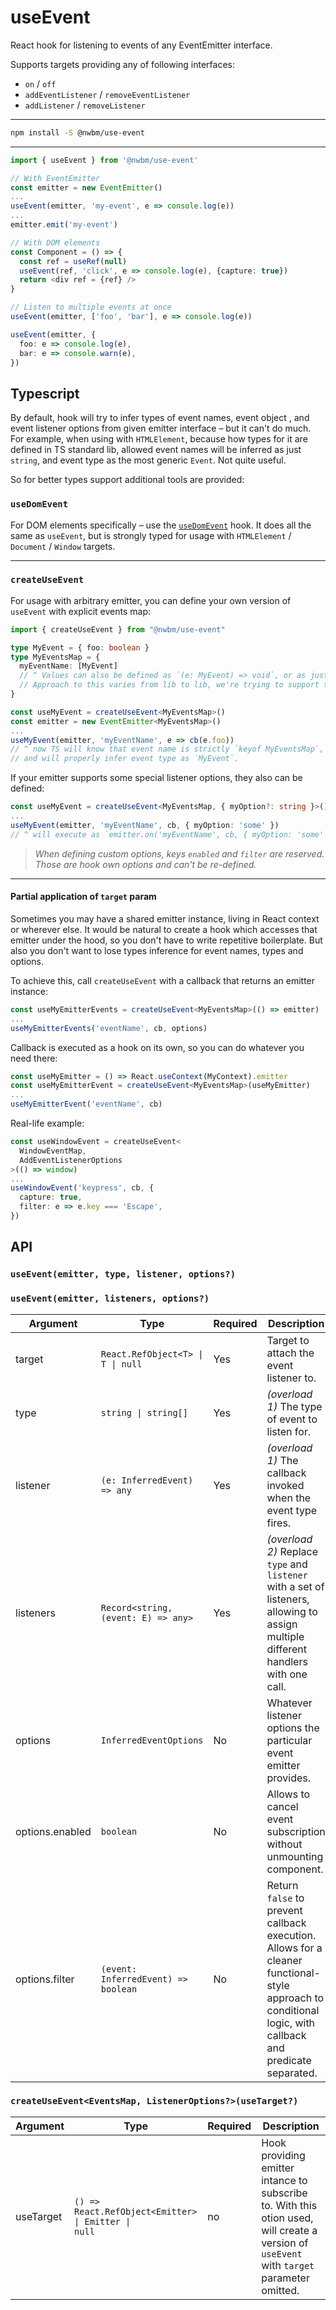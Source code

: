 # useEvent

React hook for listening to events of any EventEmitter interface.

Supports targets providing any of following interfaces:

- `on` / `off`
- `addEventListener` / `removeEventListener`
- `addListener` / `removeListener`

 ---

```sh  
npm install -S @nwbm/use-event
```  

---

```ts
import { useEvent } from '@nwbm/use-event'

// With EventEmitter
const emitter = new EventEmitter()
...
useEvent(emitter, 'my-event', e => console.log(e))
...
emitter.emit('my-event')

// With DOM elements
const Component = () => {
  const ref = useRef(null)
  useEvent(ref, 'click', e => console.log(e), {capture: true})
  return <div ref = {ref} />
}

// Listen to multiple events at once  
useEvent(emitter, ['foo', 'bar'], e => console.log(e))

useEvent(emitter, {
  foo: e => console.log(e),
  bar: e => console.warn(e),
})
```

## Typescript

By default, hook will try to infer types of event names, event object , and event listener options from given emitter
interface – but it can't do much. For example, when using with `HTMLElement`, because how types for it are defined in TS
standard lib, allowed event names will be inferred as just `string`, and event type as the most generic `Event`. Not
quite useful.

So for better types support additional tools are provided:

### `useDomEvent`

For DOM elements specifically – use the [`useDomEvent`](/packages/use-event/docs/useDomEvent.md) hook. It does all the same as `useEvent`,
but is strongly typed for usage with `HTMLElement` / `Document` / `Window` targets.

---

### `createUseEvent`

For usage with arbitrary emitter, you can define your own version of `useEvent` with explicit events map:

```ts
import { createUseEvent } from "@nwbm/use-event"

type MyEvent = { foo: boolean }
type MyEventsMap = {
  myEventName: [MyEvent]
  // ^ Values can also be defined as `(e: MyEvent) => void`, or as just `MyEvent`.
  // Approach to this varies from lib to lib, we're trying to support them all.
}

const useMyEvent = createUseEvent<MyEventsMap>()
const emitter = new EventEmitter<MyEventsMap>()
...
useMyEvent(emitter, 'myEventName', e => cb(e.foo))
// ^ now TS will know that event name is strictly `keyof MyEventsMap`,
// and will properly infer event type as `MyEvent`.
```

If your emitter supports some special listener options, they also can be defined:

```ts
const useMyEvent = createUseEvent<MyEventsMap, { myOption?: string }>()
...
useMyEvent(emitter, 'myEventName', cb, { myOption: 'some' })
// ^ will execute as `emitter.on('myEventName', cb, { myOption: 'some' })`
```

> _When defining custom options, keys `enabled` and `filter` are reserved. Those are hook own options and can't be
re-defined._
---

#### Partial application of `target` param

Sometimes you may have a shared emitter instance, living in React context or wherever else. It would be natural to
create a hook which accesses that emitter under the hood, so you don't have to write repetitive boilerplate. But also
you don't want to lose types inference for event names, types and options.

To achieve this, call `createUseEvent` with a callback that returns an emitter instance:

```ts
const useMyEmitterEvents = createUseEvent<MyEventsMap>(() => emitter)
...
useMyEmitterEvents('eventName', cb, options)
```

Callback is executed as a hook on its own, so you can do whatever you need there:

```ts
const useMyEmitter = () => React.useContext(MyContext).emitter
const useMyEmitterEvent = createUseEvent<MyEventsMap>(useMyEmitter)
...
useMyEmitterEvent('eventName', cb)
```

Real-life example:

```ts
const useWindowEvent = createUseEvent<
  WindowEventMap,
  AddEventListenerOptions
>(() => window)
...
useWindowEvent('keypress', cb, {
  capture: true,
  filter: e => e.key === 'Escape',
})
```

## API

### `useEvent(emitter, type, listener, options?)`
### `useEvent(emitter, listeners, options?)`

| Argument | Type                                                                                            | Required | Description                                                                                                                                               
| -------- |-------------------------------------------------------------------------------------------------| -------- |-----------------------------------------------------------------------------------------------------------------------------------------------------------|  
| target   | <code>React.RefObject&lt;T&gt; &#124; T &#124; null</code>                                      | Yes       | Target to attach the event listener to.                                                                                                                   
| type     | <code>string &#124; string[]</code>                                                             | Yes       | _(overload 1)_ The type of event to listen for.                                                                                                           |  
| listener | `(e: InferredEvent) => any`                                                                     | Yes       | _(overload 1)_ The callback invoked when the event type fires.                                                                                            
| listeners       | `Record<string, (event: E) => any>`                                                          | Yes      | _(overload 2)_ Replace `type` and `listener` with a set of listeners, allowing to assign multiple different handlers with one call.                       |      
| options  | `InferredEventOptions`                                                                          | No        | Whatever listener options the particular event emitter provides.                                                                                          |                                                                                                                                                   
| options.enabled | `boolean                                                                                      ` | No | Allows to cancel event subscription without unmounting component.                                                                                         
| options.filter | `(event: InferredEvent) => boolean`                                                             | No | Return `false` to prevent callback execution. Allows for a cleaner functional-style approach to conditional logic, with callback and predicate separated. 

### `createUseEvent<EventsMap, ListenerOptions?>(useTarget?)`

| Argument | Type                                                                                         | Required | Description                                                                                                                                                                                       
| -------- |----------------------------------------------------------------------------------------------| -------- | ------------- |  
| useTarget | <code>() => React.RefObject&lt;Emitter&gt; &#124; Emitter &#124; null</code> | no | Hook providing emitter intance to subscribe to. With this otion used, will create a version of `useEvent` with `target` parameter omitted. |
